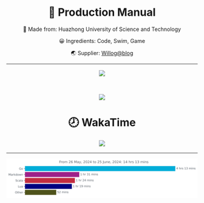 <h1 align="center"> 🤖 Production Manual </h1>

<p align="center"> 🔭 Made from: Huazhong University of Science and Technology </p>
<p align="center"> 😀 Ingredients: Code, Swim, Game </p>
<p align="center"> 🌏 Supplier: <a href="https://wilog.notion.site/0d74a0f4d1e640898e4061351f6a73c1">Willog@blog</a> </p>

<hr>

<p align="center">
<a href="https://github.com/WilliamBy">
  <img align="center" src="https://github-readme-stats-iota-mauve.vercel.app/api?username=WilliamBy&count_private=true&show_icons=true" />
</a>
</p>

<br>

<p align="center">
<a href="https://github.com/WilliamBy">
  <img align="center" src="https://github-readme-stats-iota-mauve.vercel.app/api/top-langs/?username=WilliamBy&hide=css,html&layout=compact" />
</a>
</p>

<h1 align="center"> 🕗 WakaTime </h1>

<p align="center">
<img src="https://wakatime.com/share/@9633faa1-5202-48ac-9f44-bf5245fdacf0/dd117798-b73b-492b-8285-d5a36c0b7622.svg">
</p>

<hr>

<p align="center">
<img
  src="https://github.com/WilliamBy/WilliamBy/blob/main/images/stat.svg"
  alt="Alternative Text"
/>
</p>
